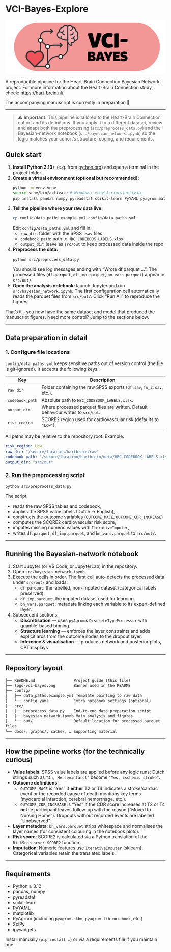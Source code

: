 
# VCI-Bayes-Explore

![VCI-Bayes Logo](logo-vci-bayes.png)

A reproducible pipeline for the Heart-Brain Connection Bayesian Network project. For more information about the Heart-Brain Connection study, check: https://hart-brein.nl/. 

The accompanying manuscript is currently in preparation 📄

---

> ⚠️ **Important:** This pipeline is tailored to the Heart-Brain Connection cohort and its definitions. If you apply it to a different dataset, review and adapt both the preprocessing (`src/preprocess_data.py`) and the Bayesian-network notebook (`src/bayesian_network.ipynb`) so the logic matches your cohort’s structure, coding, and requirements.

## Quick start

1. **Install Python 3.13+** (e.g. from [python.org](https://www.python.org/downloads/)) and open a terminal in the project folder.
2. **Create a virtual environment (optional but recommended):**
   ```bash
   python -m venv venv
   source venv/bin/activate # Windows: venv\Scripts\activate
   pip install pandas numpy pyreadstat scikit-learn PyYAML pyagrum matplotlib scipy ipywidgets
   ```
3. **Tell the pipeline where your raw data live:**
   ```bash
   cp config/data_paths.example.yml config/data_paths.yml
   ```
   Edit `config/data_paths.yml` and fill in:
   - `raw_dir`: folder with the SPSS `.sav` files
   - `codebook_path`: path to `HBC_CODEBOOK_LABELS.xlsx`
   - `output_dir`: leave as `src/out` to keep processed data inside the repo
4. **Preprocess the data:**
   ```bash
   python src/preprocess_data.py
   ```
   You should see log messages ending with “Wrote df.parquet …”. The processed files (`df.parquet`, `df_imp.parquet`, `bn_vars.parquet`) appear in `src/out/`.
5. **Open the analysis notebook:** launch Jupyter and run `src/bayesian_network.ipynb`. The first configuration cell automatically reads the parquet files from `src/out/`. Click “Run All” to reproduce the figures.

That’s it—you now have the same dataset and model that produced the manuscript figures.  Need more control? Jump to the sections below.

---

## Data preparation in detail

### 1. Configure file locations

`config/data_paths.yml` keeps sensitive paths out of version control (the file is git-ignored). It accepts the following keys:

| Key | Description |
| --- | --- |
| `raw_dir` | Folder containing the raw SPSS exports (`df.sav`, `fu_2.sav`, etc.). |
| `codebook_path` | Absolute path to `HBC_CODEBOOK_LABELS.xlsx`. |
| `output_dir` | Where processed parquet files are written. Default behaviour writes to `src/out`. |
| `risk_region` | SCORE2 region used for cardiovascular risk (defaults to `"Low"`). |

All paths may be relative to the repository root. Example:

```yaml
risk_region: Low
raw_dir: "/secure/location/hartbrein/raw"
codebook_path: "/secure/location/hartbrein/meta/HBC_CODEBOOK_LABELS.xlsx"
output_dir: "src/out"
```

### 2. Run the preprocessing script

```bash
python src/preprocess_data.py
```

The script:

* reads the raw SPSS tables and codebook,
* applies the SPSS value labels (Dutch → English),
* constructs the outcome variables (`OUTCOME_MACE`, `OUTCOME_CDR_INCREASE`)
* computes the SCORE2 cardiovascular risk score,
* imputes missing numeric values with `IterativeImputer`,
* writes `df.parquet`, `df_imp.parquet`, and `bn_vars.parquet` to `src/out/`.
---

## Running the Bayesian-network notebook

1. Start Jupyter (or VS Code, or JupyterLab) in the repository.
2. Open `src/bayesian_network.ipynb`.
3. Execute the cells in order. The first cell auto-detects the processed data under `src/out/` and loads:
   - `df.parquet`: the labelled, non-imputed dataset (categorical labels preserved).
   - `df_imp.parquet`: the imputed dataset used for learning.
   - `bn_vars.parquet`: metadata linking each variable to its expert-defined layer.
4. Subsequent sections:
   - **Discretisation** — uses `pyAgrum`’s `DiscreteTypeProcessor` with quantile-based binning.
   - **Structure learning** — enforces the layer constraints and adds explicit arcs from the outcome nodes to the dropout layer.
   - **Inference & visualisation** — produces network and posterior plots, CPT displays
---

## Repository layout

```
├── README.md                 Project guide (this file)
├── logo-vci-bayes.png        Banner used in the README
├── config/
│   ├── data_paths.example.yml Template pointing to raw data
│   └── config.yaml           Extra notebook settings (optional)
├── src/
│   ├── preprocess_data.py    End-to-end data preparation script
│   ├── bayesian_network.ipynb Main analysis and figures
│   └── out/                  Default location for processed parquet files
└── docs/, graphs/, cache/, … Supporting material
```

---

## How the pipeline works (for the technically curious)

* **Value labels**: SPSS value labels are applied before any logic runs; Dutch strings such as `"Ja, Herseninfarct"` become `"Yes, ischemic stroke"`.
* **Outcome definitions**:
  - `OUTCOME_MACE` is “Yes” if **either** T2 or T4 indicates a stroke/cardiac event or the recorded cause of death mentions key terms (myocardial infarction, cerebral hemorrhage, etc.).
  - `OUTCOME_CDR_INCREASE` is “Yes” if the CDR score increases at T2 or T4 **or** the participant leaves follow-up with the reason (“Moved to Nursing Home”). Dropouts without recorded events are labelled “Unobserved”.
* **Layer metadata**: `bn_vars.parquet` strips whitespace and normalises the layer names (for consistent colouring in the notebook plots).
* **Risk score**: SCORE2 is calculated via a Python translation of the `RiskScorescvd::SCORE2` function.
* **Imputation**: Numeric features use `IterativeImputer` (sklearn). Categorical variables retain the translated labels.

---

## Requirements

- Python ≥ 3.12
- pandas, numpy
- pyreadstat
- scikit-learn
- PyYAML
- matplotlib
- PyAgrum (including `pyagrum.skbn`, `pyagrum.lib.notebook`, etc.)
- SciPy
- ipywidgets

Install manually (`pip install …`) or via a requirements file if you maintain one.


